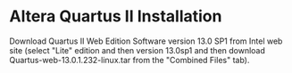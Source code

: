 # Altera Quartus II Installation
Download Quartus II Web Edition Software version 13.0 SP1 from Intel web site (select "Lite" edition and then version 13.0sp1
and then download Quartus-web-13.0.1.232-linux.tar from the
"Combined Files" tab).
